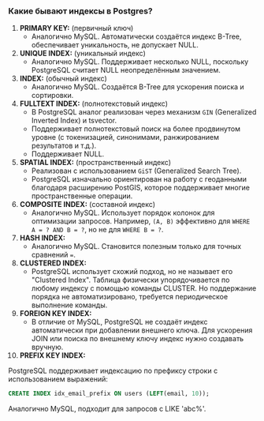 
### Какие бывают индексы в Postgres?

1. **PRIMARY KEY:** (первичный ключ)
   - Аналогично MySQL. Автоматически создаётся индекс B-Tree, обеспечивает уникальность, не допускает NULL.
2. **UNIQUE INDEX:** (уникальный индекс)
   - Аналогично MySQL. Поддерживает несколько NULL, поскольку PostgreSQL считает NULL неопределённым значением.
3. **INDEX:** (обычный индекс)
   - Аналогично MySQL. Создаётся B-Tree для ускорения поиска и сортировки.
4. **FULLTEXT INDEX:** (полнотекстовый индекс)
   - В PostgreSQL аналог реализован через механизм `GIN` (Generalized Inverted Index) и tsvector.
   - Поддерживает полнотекстовый поиск на более продвинутом уровне (с токенизацией, синонимами, ранжированием результатов и т.д.).
   - Поддерживает NULL.
5. **SPATIAL INDEX:** (пространственный индекс)
   - Реализован с использованием `GiST` (Generalized Search Tree).
   - PostgreSQL изначально ориентирован на работу с геоданными благодаря расширению PostGIS, которое поддерживает многие пространственные операции.
6. **COMPOSITE INDEX:** (составной индекс)
   - Аналогично MySQL. Использует порядок колонок для оптимизации запросов. Например, `(A, B)` эффективно для `WHERE A = ? AND B = ?`, но не для `WHERE B = ?`.
7. **HASH INDEX:**
   - Аналогично MySQL. Становится полезным только для точных сравнений `=`.
8. **CLUSTERED INDEX:**
   - PostgreSQL использует схожий подход, но не называет его "Clustered Index".
   Таблица физически упорядочивается по любому индексу с помощью команды CLUSTER. Но поддержание порядка не автоматизировано, требуется периодическое выполнение команды.
9. **FOREIGN KEY INDEX:**
   - В отличие от MySQL, PostgreSQL не создаёт индекс автоматически при добавлении внешнего ключа.
   Для ускорения JOIN или поиска по внешнему ключу индекс нужно создавать вручную.
10. **PREFIX KEY INDEX:**

PostgreSQL поддерживает индексацию по префиксу строки с использованием выражений:
```sql
CREATE INDEX idx_email_prefix ON users (LEFT(email, 10));
```
Аналогично MySQL, подходит для запросов с LIKE 'abc%'.
